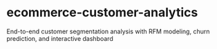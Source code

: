 # ecommerce-customer-analytics
End-to-end customer segmentation analysis with RFM modeling, churn prediction, and interactive dashboard
